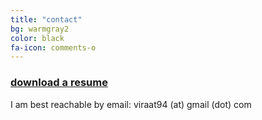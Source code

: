 ```yaml
---
title: "contact"
bg: warmgray2
color: black
fa-icon: comments-o
---
```


<h3><a href="/var.pdf" target="_blank">download a resume</a></h3>

<span class="contacticon center">
	<a href="mailto:viraat94@gmail.com"><i class="fa fa-envelope-square"></i></a>
	<a href="https://www.linkedin.com/pub/viraat94" target="_blank"><i class="fa fa-linkedin-square"></i></a>
	<a href="https://github.com/var7" target="_blank"><i class="fa fa-github-square"></i></a>
	<a href="https://twitter.com/viraat7" target="_blank"><i class="fa fa-twitter-square"></i></a>
	<a href="https://www.facebook.com/viraat94" target="_blank"><i class="fa fa-facebook-square"></i></a>
	<a href="https://www.facebook.com/var7photography" target="_blank"><i class="fa fa-camera-retro"></i></a>
</span>

<div class="center">I am best reachable by email: viraat94 (at) gmail (dot) com</div>
